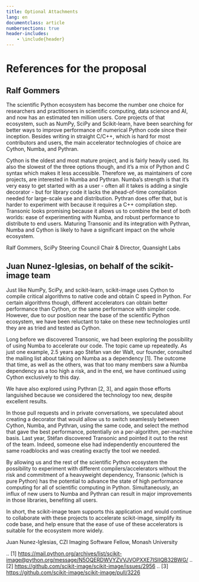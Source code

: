 ```yaml
---
title: Optional Attachments
lang: en
documentclass: article
numbersections: true
header-includes:
    - \include{header}
---
```


# References for the proposal

## Ralf Gommers

The scientific Python ecosystem has become the number one choice for
researchers and practitioners in scientific computing, data science and AI, and
now has an estimated ten million users. Core projects of that ecosystem, such
as NumPy, SciPy and Scikit-learn, have been searching for better ways to
improve performance of numerical Python code since their inception. Besides
writing in straight C/C++, which is hard for most contributors and users, the
main accelerator technologies of choice are Cython, Numba, and Pythran.

Cython is the oldest and most mature project, and is fairly heavily used. Its
also the slowest of the three options though, and it’s a mix of Python and C
syntax which makes it less accessible. Therefore we, as maintainers of core
projects, are interested in Numba and Pythran. Numba’s strength is that it’s
very easy to get started with as a user - often all it takes is adding a single
decorator - but for library code it lacks the ahead-of-time compilation needed
for large-scale use and distribution. Pythran does offer that, but is harder to
experiment with because it requires a C++ compilation step. Transonic looks
promising because it allows us to combine the best of both worlds: ease of
experimenting with Numba, and robust performance to distribute to end users.
Maturing Transonic and its integration with Pythran, Numba and Cython is likely
to have a significant impact on the whole ecosystem.

Ralf Gommers, SciPy Steering Council Chair & Director, Quansight Labs

## Juan Nunez-Iglesias, on behalf of the scikit-image team

Just like NumPy, SciPy, and scikit-learn, scikit-image uses Cython to compile
critical algorithms to native code and obtain C speed in Python. For certain
algorithms though, different accelerators can obtain better performance than
Cython, or the same performance with simpler code. However, due to our position
near the base of the scientific Python ecosystem, we have been reluctant to
take on these new technologies until they are as tried and tested as Cython.

Long before we discovered Transonic, we had been exploring the possibility of
using Numba to accelerate our code. The topic came up repeatedly. As just one
example, 2.5 years ago Stéfan van der Walt, our founder, consulted the mailing
list about taking on Numba as a dependency [1]. The outcome that time, as well
as the others, was that too many members saw a Numba dependency as a too high a
risk, and in the end, we have continued using Cython exclusively to this day.

We have also explored using Pythran [2, 3], and again those efforts languished
because we considered the technology too new, despite excellent results.

In those pull requests and in private conversations, we speculated about
creating a decorator that would allow us to switch seamlessly between Cython,
Numba, and Pythran, using the same code, and select the method that gave the
best performance, potentially on a per-algorithm, per-machine basis. Last year,
Stéfan discovered Transonic and pointed it out to the rest of the team. Indeed,
someone else had independently encountered the same roadblocks and was creating
exactly the tool we needed.

By allowing us and the rest of the scientific Python ecosystem the possibility
to experiment with different compilers/accelerators without the risk and
commitment of a heavyweight dependency, Transonic (which is pure Python) has
the potential to advance the state of high performance computing for all of
scientific computing in Python. Simultaneously, an influx of new users to Numba
and Pythran can result in major improvements in those libraries, benefiting all
users.

In short, the scikit-image team supports this application and would continue to
collaborate with these projects to accelerate scikit-image, simplify its code
base, and help ensure that the ease of use of these accelerators is suitable
for the ecosystem more widely.

Juan Nunez-Iglesias, CZI Imaging Software Fellow, Monash University

.. [1] https://mail.python.org/archives/list/scikit-image@python.org/message/N5OQERDWVYZVVJVOPXXE7ISIIQB32BWG/
.. [2] https://github.com/scikit-image/scikit-image/issues/2956
.. [3] https://github.com/scikit-image/scikit-image/pull/3226
